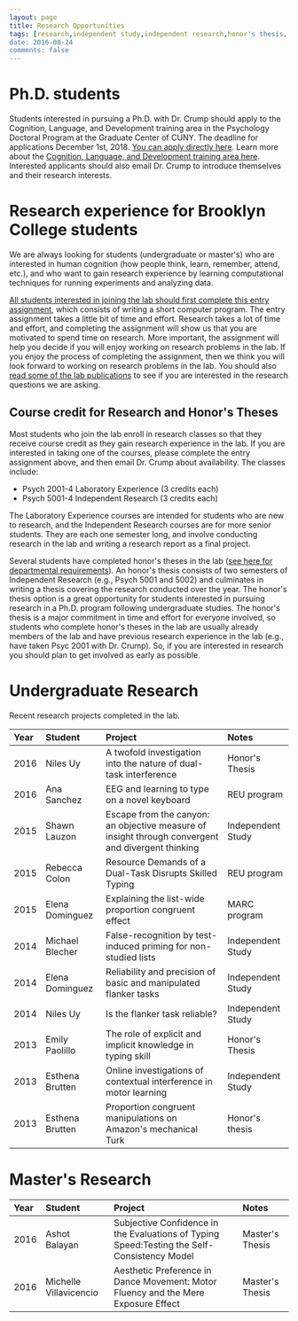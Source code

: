 ```yaml
---
layout: page
title: Research Opportunities
tags: [research,independent study,independent research,honor's thesis, thesis]
date: 2016-08-24
comments: false
---
```


# Ph.D. students

Students interested in pursuing a Ph.D. with Dr. Crump should apply to the Cognition, Language, and Development training area in the Psychology Doctoral Program at the Graduate Center of CUNY. The deadline for applications December 1st, 2018. [You can apply directly here](http://www.gc.cuny.edu/Prospective-Current-Students/Prospective-Students/Admissions). Learn more about the [Cognition, Language, and Development training area here](http://cunycld.org). Interested applicants should also email Dr. Crump to introduce themselves and their research interests.

# Research experience for Brooklyn College students

We are always looking for students (undergraduate or master's) who are interested in human cognition (how people think, learn, remember, attend, etc.), and who want to gain research experience by learning computational techniques for running experiments and analyzing data.

[All students interested in joining the lab should first complete this entry assignment](https://crumplab.github.io/research/assignment), which consists of writing a short computer program. The entry assignment takes a little bit of time and effort. Research takes a lot of time and effort, and completing the assignment will show us that you are motivated to spend time on research. More important, the assignment will help you decide if you will enjoy working on research problems in the lab. If you enjoy the process of completing the assignment, then we think you will look forward to working on research problems in the lab. You should also [read some of the lab publications](https://crumplab.github.io/publications/) to see if you are interested in the research questions we are asking.

## Course credit for Research and Honor's Theses

Most students who join the lab enroll in research classes so that they receive course credit as they gain research experience in the lab. If you are interested in taking one of the courses, please complete the entry assignment above, and then email Dr. Crump about availability. The classes include:

- Psych 2001-4 Laboratory Experience (3 credits each)
- Psych 5001-4 Independent Research (3 credits each)

The Laboratory Experience courses are intended for students who are new to research, and the Independent Research courses are for more senior students. They are each one semester long, and involve conducting research in the lab and writing a research report as a final project.

Several students have completed honor's theses in the lab ([see here for departmental requirements](http://www.brooklyn.cuny.edu/web/academics/schools/naturalsciences/undergraduate/psychology/students/honors.php)). An honor's thesis consists of two semesters of Independent Research (e.g., Psych 5001 and 5002) and culminates in writing a thesis covering the research conducted over the year. The honor's thesis option is a great opportunity for students interested in pursuing research in a Ph.D. program following undergraduate studies. The honor's thesis is a major commitment in time and effort for everyone involved, so students who complete honor's theses in the lab are usually already members of the lab and have previous research experience in the lab (e.g., have taken Psyc 2001 with Dr. Crump). So, if you are interested in research you should plan to get involved as early as possible.

# Undergraduate Research

Recent research projects completed in the lab.

|Year|Student|Project|Notes|
|:---|:------|:------|:----|
|2016|Niles Uy|A twofold investigation into the nature of dual-task interference|Honor's Thesis|
|2016|Ana Sanchez|EEG and learning to type on a novel keyboard|REU program|
|2015|Shawn Lauzon|Escape from the canyon: an objective measure of insight through convergent and divergent thinking|Independent Study|
|2015|Rebecca Colon|Resource Demands of a Dual-Task Disrupts Skilled Typing|REU program|
|2015|Elena Dominguez|Explaining the list-wide proportion congruent effect|MARC program|
|2014|Michael Blecher|False-recognition by test-induced priming for non-studied lists|Independent Study|
|2014|Elena Dominguez|Reliability and precision of basic and manipulated flanker tasks|Independent Study|
|2014|Niles Uy|Is the flanker task reliable?|Independent Study|
|2013|Emily Paolillo|The role of explicit and implicit knowledge in typing skill|Honor's Thesis|
|2013|Esthena Brutten|Online investigations of contextual interference in motor learning|Independent Study|
|2013|Esthena Brutten|Proportion congruent manipulations on Amazon's mechanical Turk|Honor's thesis|

# Master's Research

|Year|Student|Project|Notes|
|:---|:------|:------|:----|
|2016|Ashot Balayan|Subjective Confidence in the Evaluations of Typing Speed:Testing the Self-Consistency Model|Master's Thesis|
|2016|Michelle Villavicencio|Aesthetic Preference in Dance Movement: Motor Fluency and the Mere Exposure Effect|Master's Thesis|
